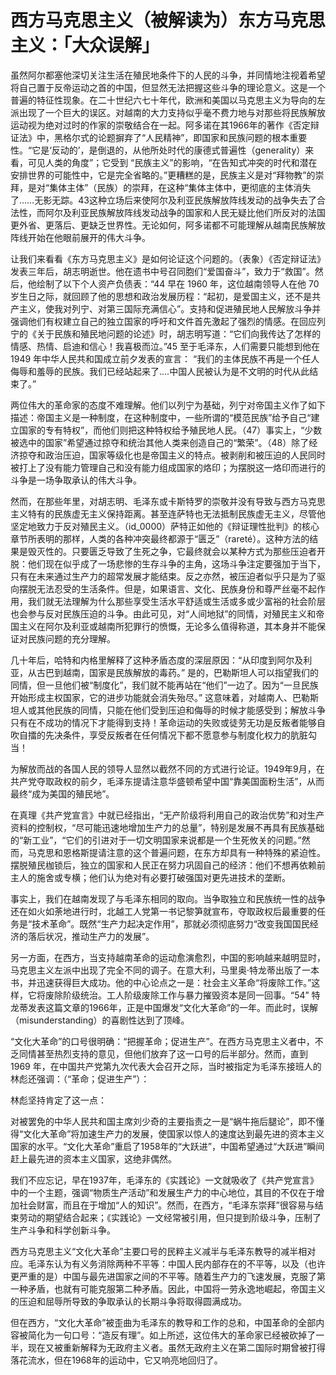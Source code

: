 # 西方马克思主义（被解读为）东方马克思主义：「大众误解」

虽然阿尔都塞他深切关注生活在殖民地条件下的人民的斗争，并同情地注视着希望将自己置于反帝运动之首的中国，但显然无法把握这些斗争的理论意义。这是一个普遍的特征性现象。在二十世纪六七十年代，欧洲和美国以马克思主义为导向的左派出现了一个巨大的误区。对越南的大力支持似乎毫不费力地与对那些将民族解放运动视为绝对过时的作家的崇敬结合在一起。阿多诺在其1966年的著作《否定辩证法》中，黑格尔式的论题摒弃了“人民精神”，即国家和民族问题的根本重要性。“它是‘反动的’，是倒退的，从他所处时代的康德式普遍性（generality）来看，可见人类的角度”；它受到 “民族主义”的影响，“在告知式冲突的时代和潜在安排世界的可能性中，它是完全省略的。”更糟糕的是，民族主义是对“拜物教”的崇拜，是对“集体主体”（民族）的崇拜，在这种“集体主体中，更彻底的主体消失了……无影无踪。43这种立场后来使阿尔及利亚民族解放阵线发动的战争失去了合法性，而阿尔及利亚民族解放阵线发动战争的国家和人民无疑比他们所反对的法国更外省、更落后、更缺乏世界性。无论如何，阿多诺都不可能理解从越南民族解放阵线开始在他眼前展开的伟大斗争。

让我们来看看《东方马克思主义》是如何论证这个问题的。（表象）《否定辩证法》发表三年后，胡志明逝世。他在遗书中号召同胞们“爱国奋斗”，致力于“救国”。然后，他绘制了以下个人资产负债表：“44 早在 1960 年，这位越南领导人在他 70 岁生日之际，就回顾了他的思想和政治发展历程：“起初，是爱国主义，还不是共产主义，使我对列宁、对第三国际充满信心”。支持和促进殖民地人民解放斗争并强调他们有权建立自己的独立国家的呼吁和文件首先激起了强烈的情感。在回应列宁的《关于民族和殖民地问题的论述》时，胡志明写道：“它们向我传达了怎样的情感、热情、启迪和信心！我喜极而泣。”45 至于毛泽东，人们需要只能想到他在 1949 年中华人民共和国成立前夕发表的宣言： “我们的主体民族不再是一个任人侮辱和羞辱的民族。我们已经站起来了....中国人民被认为是不文明的时代从此结束了。”

两位伟大的革命家的态度不难理解。他们以列宁为基础，列宁对帝国主义作了如下描述：帝国主义是一种制度，在这种制度中，一些所谓的“模范民族”给予自己“建立国家的专有特权”，而他们则把这种特权给予殖民地人民。（47）事实上，“少数被选中的国家”希望通过掠夺和统治其他人类来创造自己的“繁荣”。（48）除了经济掠夺和政治压迫，国家等级化也是帝国主义的特点。被剥削和被压迫的人民同时被打上了没有能力管理自己和没有能力组成国家的烙印；为摆脱这一烙印而进行的斗争是一场争取承认的伟大斗争。

然而，在那些年里，对胡志明、毛泽东或卡斯特罗的崇敬并没有导致与西方马克思主义特有的民族虚无主义保持距离。甚至连萨特也无法抵制民族虚无主义，尽管他坚定地致力于反对殖民主义。（id_0000）萨特正如他的《辩证理性批判》的核心章节所表明的那样，人类的各种冲突最终都源于“匮乏”（rareté）。这种方法的结果是毁灭性的。只要匮乏导致了生死之争，它最终就会以某种方式为那些压迫者开脱：他们现在似乎成了一场悲惨的生存斗争的主角，这场斗争注定要强加于当下，只有在未来通过生产力的超常发展才能结束。反之亦然，被压迫者似乎只是为了驱向摆脱无法忍受的生活条件。但是，如果语言、文化、民族身份和尊严丝毫不起作用，我们就无法理解为什么那些享受生活水平舒适或生活或多或少富裕的社会阶层也会参与反对民族压迫的斗争。由此可见，对“人间地狱”的同情，对殖民主义和帝国主义在阿尔及利亚或越南所犯罪行的愤慨，无论多么值得称道，其本身并不能保证对民族问题的充分理解。

几十年后，哈特和内格里解释了这种矛盾态度的深层原因：“从印度到阿尔及利亚，从古巴到越南，国家是民族解放的毒药。” 是的，巴勒斯坦人可以指望我们的同情，但一旦他们被“制度化”，我们就不能再站在“他们”一边了。因为“一旦民族开始形成主权国家，它的进步功能就会消失殆尽。” 这意味着，对越南人、巴勒斯坦人或其他民族的同情，只能在他们受到压迫和侮辱的时候才能感受到；解放斗争只有在不成功的情况下才能得到支持！革命运动的失败或徒劳无功是反叛者能够自吹自擂的先决条件，享受反叛者在任何情况下都不愿意参与制度化权力的肮脏勾当！

为解放而战的各国人民的领导人显然以截然不同的方式进行论证。1949年9月，在共产党夺取政权的前夕，毛泽东提请注意华盛顿希望中国“靠美国面粉生活”，从而最终“成为美国的殖民地”。

在真理《共产党宣言》中就已经指出，“无产阶级将利用自己的政治优势”和对生产资料的控制权，“尽可能迅速地增加生产力的总量”，特别是发展不再具有民族基础的“新工业”，“它们的引进对于一切文明国家来说都是一个生死攸关的问题。”然而，马克思和恩格斯提请注意的这个普遍问题，在东方却具有一种特殊的紧迫性。摆脱殖民枷锁后，独立的国家和人民正在努力巩固自己的经济：他们不想再依赖前主人的施舍或专横；他们认为绝对有必要打破强国对更先进技术的垄断。

事实上，我们在越南发现了与毛泽东相同的取向。当争取独立和民族统一性的战争还在如火如荼地进行时，北越工人党第一书记黎笋就宣布，夺取政权后最重要的任务是“技术革命”。既然“生产力起决定作用”，那就必须彻底努力“改变我国国民经济的落后状况，推动生产力的发展”。

另一方面，在西方，当支持越南革命的运动愈演愈烈，中国的影响越来越明显时，马克思主义左派中出现了完全不同的调子。在意大利，马里奥·特龙蒂出版了一本书，并迅速获得巨大成功。他的中心论点之一是：社会主义革命“将废除工作。”这样，它将废除阶级统治。工人阶级废除工作与暴力摧毁资本是同一回事。“54” 特龙蒂发表这篇文章的1966年，正是中国爆发“文化大革命”的一年。而此时，误解（misunderstanding）的喜剧性达到了顶峰。

“文化大革命”的口号很明确：“把握革命；促进生产”。在西方马克思主义者中，不乏同情甚至热烈支持的意见，但他们放弃了这一口号的后半部分。然而，直到 1969 年，在中国共产党第九次代表大会召开之际，当时被指定为毛泽东接班人的林彪还强调：（“革命；促进生产”）：

林彪坚持肯定了这一点：

对被罢免的中华人民共和国主席刘少奇的主要指责之一是“蜗牛拖后腿论”，即不懂得“文化大革命”将加速生产力的发展，使国家以惊人的速度达到最先进的资本主义国家的水平。“文化大革命”重启了1958年的“大跃进”，中国希望通过“大跃进”瞬间赶上最先进的资本主义国家，这绝非偶然。

我们不应忘记，早在1937年，毛泽东的《实践论》一文就吸收了《共产党宣言》中的一个主题，强调“物质生产活动”和发展生产力的中心地位，其目的不仅在于增加社会财富，而且在于增加“人的知识”。然而，在西方，“毛泽东崇拜”很容易与结束劳动的期望结合起来；《实践论》一文经常被引用，但只提到阶级斗争，压制了生产斗争和科学创新斗争。

西方马克思主义“文化大革命”主要口号的民粹主义减半与毛泽东教导的减半相对应。毛泽东认为有义务消除两种不平等：中国人民内部存在的不平等，以及（也许更严重的是）中国与最先进国家之间的不平等。随着生产力的飞速发展，克服了第一种矛盾，也就有可能克服第二种矛盾。因此，中国将一劳永逸地崛起，帝国主义的压迫和屈辱所导致的争取承认的长期斗争将取得圆满成功。

但在西方，“文化大革命”被歪曲为毛泽东的教导和工作的总和，中国革命的全部内容被简化为一句口号：“造反有理”。如上所述，这位伟大的革命家已经被砍掉了一半，现在又被重新解释为无政府主义者。虽然无政府主义在第二国际时期曾被打得落花流水，但在1968年的运动中，它又响亮地回归了。

